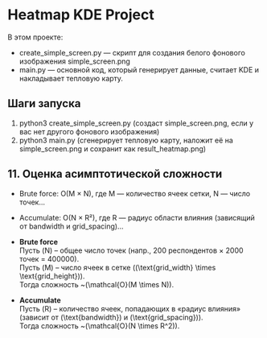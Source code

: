# Heatmap KDE Project

В этом проекте:
- create_simple_screen.py — скрипт для создания белого фонового изображения simple_screen.png
- main.py — основной код, который генерирует данные, считает KDE и накладывает тепловую карту.

<!-- ## Установка зависимостей
pip install -r requirements.txt -->

## Шаги запуска
1. python3 create_simple_screen.py
   (создаст simple_screen.png, если у вас нет другого фонового изображения)
2. python3 main.py
   (сгенерирует тепловую карту, наложит её на simple_screen.png и сохранит как result_heatmap.png)



## 11. Оценка асимптотической сложности

- Brute force: O(M × N), где M — количество ячеек сетки, N — число точек...
- Accumulate: O(N × R²), где R — радиус области влияния (зависящий от bandwidth и grid_spacing)...


- **Brute force**  
  Пусть \(N\) – общее число точек (напр., 200 респондентов × 2000 точек = 400000).  
  Пусть \(M\) – число ячеек в сетке (\(\text{grid\_width} \times \text{grid\_height}\)).  
  Тогда сложность ~\(\mathcal{O}(M \times N)\).

- **Accumulate**  
  Пусть \(R\) – количество ячеек, попадающих в «радиус влияния» (зависит от \(\text{bandwidth}\) и \(\text{grid\_spacing}\)).  
  Тогда сложность ~\(\mathcal{O}(N \times R^2)\).



<!-- 
Шаг 11. Оценка асимптотической сложности

    Brute force:
        Пусть NN – общее число точек (например, 200 респондентов × 2000 точек = 400000).
        Пусть MM – число ячеек в сетке (grid_width×grid_heightgrid_width×grid_height).
        Каждый расчёт плотности делает вклад от каждой точки к каждой ячейке, значит O(N×M)O(N×M).
        Если размеры изображения большие, и сетка мелкая, MM растёт, что может сильно замедлять алгоритм.

    Accumulate:
        При этом методе мы для каждой точки вносим вклад только в ячейки внутри радиуса ≈3×bandwidth≈3×bandwidth.
        Если RR – число ячеек по горизонтали/вертикали в радиусе (примерно 3×bandwidthgrid_spacinggrid_spacing3×bandwidth​), то сложность O(N×R2)O(N×R2).
        При разумном выборе grid_spacing и bandwidth может оказаться быстрее, чем полный перебор. -->




